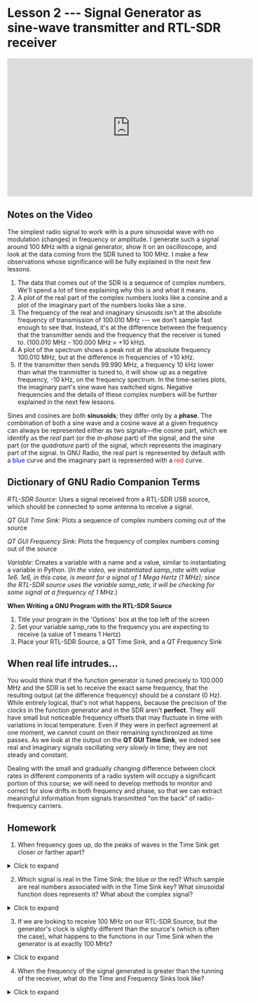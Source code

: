 # Lesson 2 --- Signal Generator as sine-wave transmitter and RTL-SDR receiver


<iframe width="560" height="315" src="https://youtu.be/bV4oJTPlAeQ" title="YouTube video player" frameborder="0" allow="accelerometer; autoplay; clipboard-write; encrypted-media; gyroscope; picture-in-picture" allowfullscreen></iframe>


## Notes on the Video

The simplest radio signal to work with is a pure sinusoidal wave with no modulation (changes) in frequency or amplitude. I generate such a signal around 100 MHz with a signal generator, show it on an oscilloscope, and look at the data coming from the SDR tuned to 100 MHz. I make a few observations whose significance will be fully explained in the next few lessons.

1. The data that comes out of the SDR is a sequence of complex numbers. We'll spend a lot of time explaining why this is and what it means.
2. A plot of the real part of the complex numbers looks like a consine and a plot of the imaginary part of the numbers looks like a sine.
3. The frequency of the real and imaginary sinusoids isn't at the absolute frequency of transmission of 100.010 MHz --- we don't sample fast enough to see that. Instead, it's at the difference between the frequency that the transmitter sends and the frequency that the receiver is tuned to. (100.010 MHz - 100.000 MHz = +10 kHz).
4. A plot of the spectrum shows a peak not at the absolute frequency 100.010 MHz, but at the difference in frequencies of +10 kHz.
5. If the transmitter then sends 99.990 MHz, a frequency 10 kHz lower than what the tranmistter is tuned to, it will show up as a negative frequency, -10 kHz, on the frequency spectrum. In the time-series plots, the imaginary part's sine wave has switched signs. Negative frequencies and the details of these complex numbers will be further explained in the next few lessons.

Sines and cosines are both **sinusoids**; they differ only by a **phase**. The combination of both a sine wave and a cosine wave at a given frequency can always be represented either as two signals—the cosine part, which we identify as the _real_ part (or the _in-phase_ part) of the signal, and the sine part (or the _quadrature_ part) of the signal, which represents the imaginary part of the signal. In GNU Radio, the real part is represented by default with a <span style='color:blue;'>blue</span> curve and the imaginary part is represented with a <span style='color:red;'>red</span> curve.


## Dictionary of GNU Radio Companion Terms

<i>RTL-SDR Source</i>: Uses a signal received from a RTL-SDR USB source, which should be connected to some antenna to receive a signal.

<i>QT GUI Time Sink</i>: Plots a sequence of complex numbers coming out of the source

<i>QT GUI Frequency Sink</i>: Plots the frequency of complex numbers coming out of the source

<i>Variable</i>: Creates a variable with a name and a value, similar to instantiating a variable in Python. (<i>In the video, we instantiated samp_rate with value 1e6. 1e6, in this case, is meant for a signal of 1 Mega Hertz (1 MHz); since the RTL-SDR source uses the variable samp_rate, it will be checking for some signal at a frequency of 1 MHz.</i>)


<b> When Writing a GNU Program with the RTL-SDR Source </b>
1. Title your program in the 'Options' box at the top left of the screen
2. Set your variable samp_rate to the frequency you are expecting to receive (a value of 1 means 1 Hertz)
3. Place your RTL-SDR Source, a QT Time Sink, and a QT Frequency Sink


## When real life intrudes...

You would think that if the function generator is tuned precisely to 100.000 MHz and the SDR is set to receive the exact same frequency, that the resulting output (at the difference frequency) should be a constant (0 Hz). While entirely logical, that's not what happens, because the precision of the clocks in the function generator and in the SDR aren't **perfect**. They will have small but noticeable frequency offsets that may fluctuate in time with variations in local temperature. Even if they were in perfect agreement at one moment, we cannot count on their remaining synchronized as time passes. As we look at the output on the **QT GUI Time Sink**, we indeed see real and imaginary signals oscillating _very slowly_ in time; they are not steady and constant. 

Dealing with the small and gradually changing difference between clock rates in different components of a radio system will occupy a significant portion of this course; we will need to develop methods to monitor and correct for slow drifts in both frequency and phase, so that we can extract meaningful information from signals transmitted "on the back" of radio-frequency carriers.

## Homework

1. When frequency goes up, do the peaks of waves in the Time Sink get closer or farther apart?

<details markdown='block'>
<summary markdown='span'> Click to expand </summary>

The peaks should get **closer** together.
</details>

2. Which signal is real in the Time Sink: the blue or the red? Which sample are real numbers associated with in the Time Sink key? What sinusoidal function does represents it? What about the complex signal?

<details markdown='block'>
<summary markdown='span'> Click to expand </summary>

The blue wave is the real wave. It is indicated by sample 1 - additionally, it is considered as a cosine wave. Inversely, the red wave represents the complex part of the signal. This is sample 2, and it's sinusoidal function is a sine function.
</details>

3. If we are looking to receive 100 MHz on our RTL-SDR Source, but the generator's clock is slightly different than the source's (which is often the case), what happens to the functions in our Time Sink when the generator is at exactly 100 MHz?

<details markdown='block'>
<summary markdown='span'> Click to expand </summary>

The plots will very slowly oscillate.
</details>

4. When the frequency of the signal generated is greater than the tunning of the receiver, what do the Time and Frequency Sinks look like?

<details markdown='block'>
<summary markdown='span'> Click to expand </summary>

The real signal reaches its maximum before the imaginary signal in the Time Sink, and the peak on the Frequency sink lies above the value we're looking for.
</details>

<!--
Transmit a 100 MHz sine wave from a signal generator simultaneously into a real oscilloscope and a BNC with hooks.

Tune the RTL-SDR to 100 MHz. You get a complex exponential out. Why not a real sinusoidal signal? What does this complex number mean? Understanding this is half the SDR battle.

Tune the generator up and down. Tune the SDR up and down. See the signal go up and down in time and frequency and maybe constellation plots.

See it go below zero frequency and explain what's going on. "Negative frequencies!?" Observe that the real and imaginary parts either lead or lag each other depending on sign of frequency.

See that it's basically a constant (or at least very slow moving) when you're tuned spot on, but the phase is arbitrary.

You need to deal with these small oscillator mismatches when you use different hardware to transmit and receive -- oscillators drift in time and frequency and when you move around.

HW Check time signal at 25.000 MHz WWV North of Denver Colorado. Hmm. Need to use 1 MHz sample_rate because otherwise the bottom of the band is below the RTL-SDR limit.

Carry the antenna around the room or close to signals. Try finding places that have the most activity, and what type of waves or what amplitude they give off.

Zoe's additions:
1. Transmit a signal from a signal generator through an oscilloscope and through your RTL-SDR radio to see the difference like we did in the video. Try approaching the MHz frequency that your GNU Radio Companion is set to using the signal generator, and make sure that you see the sinosoidal functions become flat planes.
2. Tune the generator up and down. In the QT folder (where you found QT GUI Frequency Sink), find the `QT GUI Constellation Sink` and attach that to to the RTL-SDR block. What do you see as you change the frequency? What doesn't change?
3. If you move the signal generator below 0 MHz, what does that negative frequency mean? What happens to the sinosoidal functions when you make the frequency negative? Explain why.
4. Carry your antenna and computer around the room. Try to find the places in your room with the most frequency or radio activity, and what types of waves and what level of amplitude they give off. If you are around a larger structure that carries, receives, or produces signals, like a radio tower, try walking nearby and seeing what happens.

--> 
